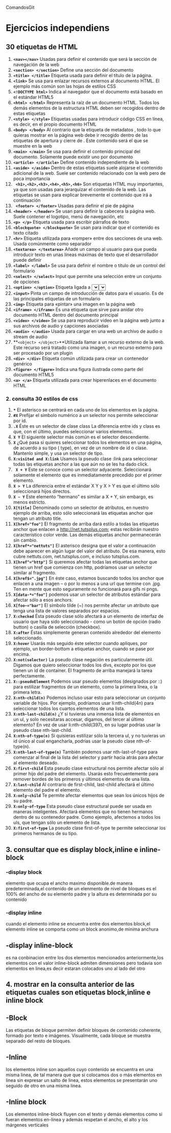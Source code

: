 ComandosGit
# Ejercicios independiens
## 30 etiquetas de HTML
1. **```<nav></nav>```** Usadas para definir el contenido que será la sección de navegación de la web
2. **```<section> </section>```** Define una sección del documento
3. **```<title> </title>```** Etiqueta usada para definir el título de la página.
4. **```<link>```** Se usa para enlazar recursos externos al documento HTML. El ejemplo más común son las hojas de estilos CSS
5. **```<!DOCTYPE html>```** Indica al navegador que el documento está basado en el estándar HTML5
6. **```<html> </html>```** Representa la raíz de un documento HTML. Todos los demás elementos de la estructura HTML deben ser recogidos dentro de estas etiquetas
7. **```<style> </style>```** Etiquetas usadas para introducir código CSS en línea, es decir, en el propio documento HTML
8. **```<body> </body>```** Al contrario que la etiqueta de metadatos <head>, todo lo que quieras mostrar en la página web debe ir recogido dentro de las etiquetas de apertura y cierre de <body>. Este contenido será el que se muestre en la web
9. **```<main> </main>```** Se usa para definir el contenido principal del documento. Solamente puede existir uno por documento
10. **```<article> </article>```** Define contenido independiente de la web
11. **```<aside> </aside>```** Dentro de estas etiquetas suele alojarse el contenido adicional de la web. Suele ser contenido relacionado con la web pero de poca importancia
12. **``` <h1>,<h2>,<h3>,<h4>,<h5>,<h6>```** Son etiquetas HTML muy importantes, ya que son usadas para jerarquizar el contenido de la web. Las etiquetas se usan para explicar brevemente el contenido que irá a continuación
13. **``` <footer> </footer>```** Usadas para definir el pie de página
14. **```<header> </header>```** Se usan para definir la cabecera la página web. Suele contener el logotipo, menú de navegación, etc
15. **```<p> </p>```** Etiqueta usada para escribir párrafos de texto
16. **```<blockquote> </blockquote>```** Se usan para indicar que el contenido es texto citado
17. **```<hr>```** Etiqueta utilizada para «romper» entre dos secciones de una web. Usada comúnmente como separador
18. **```<textarea> </textarea>```** Añade un campo al usuario para que pueda introducir texto en unas líneas máximas de texto que el desarrollador puede definir
19. **```<label> </label>```** Se usa para definir el nombre o título de un control del formulario
20. **```<select> </select>```** Input que permite una selección entre un conjunto de opciones
21. **```<option> </option>```** Etiqueta ligada a <select>. Permite añadir diferentes opciones al <select>
22. **```<input>```** Pinta un campo de introducción de datos para el usuario. Es de las principales etiquetas de un formulario
23. **```<img>```** Etiqueta para «pintar» una imagen en la página web
24. **```<iframe> </iframe>```** Es una etiqueta que sirve para anidar otro documento HTML dentro del documento principal
25. **```<video> </video>```** Se usa para reproducir video en la página web junto a sus archivos de audio y capciones asociadas
26. **```<audio> </audio>```** Usada para cargar en una web un archivo de audio o stream de audio
27. **```<object> </object>```**Utilizada llamar a un recurso externo de la web. Este recurso será tratado como una imagen, o un recurso externo para ser procesado por un plugin
28. **```<div> </div>```** Etiqueta común utilizada para crear un contenedor genérico
29. **```<figure> </figure>```** Indica una figura ilustrada como parte del documento HTML5
30. **```<a> </a>```** Etiqueta utilizada para crear hiperenlaces en el documento HTML
### 2. consulta 30 estilos de css
1. **```*```** El asterisco se centrará en cada uno de los elementos en la página.
2. **```#X```** Prefijar el símbolo numérico a un selector nos permite seleccionar por id.
3. **```.X```** Éste es un selector de clase class La diferencia entre ids y class es que, con el último, puedes seleccionar varios elementos.
4. **```X Y```** El siguiente selector más común es el selector descendiente.
5. **```X```** ¿Qué pasa si quieres seleccionar todos los elementos en una página, de acuerdo a su tipo ( type), en vez de un nombre de id o clase. Mantenlo simple, y usa un selector de tipo.
6. **```X:visited and X:link```** Usamos la pseudo clase :link para seleccionar todas las etiquetas anchor a las que aún no se les ha dado click.
7. **``` X + Y```** Este se conoce como un selector adyacente. Seleccionará solamente el elemento que es inmediatamente precedido por el primer elemento.
8. **```X > Y```** La diferencia entre el estándar X Y y X > Y es que el último sólo seleccionará hijos directos.
9. **```X ~ Y```** Este elemento “hermano” es similar a X + Y, sin embargo, es menos estricto.
10. **```X[title]```** Denominado como un selector de atributos, en nuestro ejemplo de arriba, esto sólo seleccionará las etiquetas anchor que tengan un atributo title.
11. **```X[href="foo"]```** El fragmento de arriba dará estilo a todas las etiquetas anchor que enlacen a http://net.tutsplus.com; estas recibirán nuestro característico color verde. Las demás etiquetas anchor permanecerán sin cambio.
12. **```X[href*="nettuts"]```** El asterisco designa que el valor a continuación debe aparecer en algún lugar del valor del atributo. De esa manera, esto cubre nettuts.com, net.tutsplus.com, e incluso tutsplus.com.
13. **```X[href^="http"]```** Si queremos afectar todas las etiquetas anchor que tienen un href que comienza con http, podríamos usar un selector similar al fragmento.
14. **```X[href$=".jpg"]```** En éste caso, estamos buscando todos los anchor que enlacen a una imagen – o por lo menos a una url que termine con .jpg. Ten en mente que esto seguramente no funcionará para gifs ni pngs.
15. **```X[data-*="foo"]```** podemos usar un selector de atributos estándar para afectar sólo a esos anchors.
16. **```X[foo~="bar"]```** El símbolo tilde (~) nos permite afectar un atributo que tenga una lista de valores separados por espacios.
17. **```X:checked```** Ésta pseudo clase sólo afectará a un elemento de interfaz de usuario que haya sido seleccionado - como un botón de opción (radio button) o casilla de selección (checkbox).
18. **```X:after```** Éstas simplemente generan contenido alrededor del elemento seleccionado.
19. **```X:hover```** Usarás más seguido éste selector cuando apliques, por ejemplo, un border-bottom a etiquetas anchor, cuando se pase por encima.
20. **```X:not(selector)```** La pseudo clase negación es particularmente útil. Digamos que quiero seleccionar todos los divs, excepto por los que tienen un id de container. El fragmento de arriba manejará la tarea perfectamente.
21. **```X::pseudoElement```** Podemos usar pseudo elementos (designados por ::) para estilizar fragmentos de un elemento, como la primera línea, o la primera letra.
22. **```X:nth-child(n)```** Podemos incluso usar esto para seleccionar un conjunto variable de hijos. Por ejemplo, podríamos usar li:nth-child(4n) para seleccionar todos los cuartos elementos de una lista.
23. **```X:nth-last-child(n)```** ¿Y si tuvieras una inmensa lista de elementos en un ul, y solo necesitaras accesar, digamos, del tercer al último elemento? En vez de usar li:nth-child(397), en su lugar podrías usar la pseudo clase nth-last-child.
24. **```X:nth-of-type(n)```** Si quisieras estilizar sólo la tercera ul, y no tuvieras un id único al cual engancharla, podrías usar la pseudo clase nth-of-type(n).
25. **```X:nth-last-of-type(n)```** También podemos usar nth-last-of-type para comenzar al final de la lista del selector y partir hacia atrás para afectar al elemento deseado.
26. **```X:first-child```** Esta pseudo clase estructural nos permite afectar sólo al primer hijo del padre del elemento. Usarás esto frecuentemente para remover bordes de los primeros y últimos elementos de una lista.
27. **```X:last-child```** Al contrario de first-child, last-child afectará el último elemento del padre el elemento.
28. **```X:only-child```** Te permite afectar elementos que sean los únicos hijos de su padre.
29. **```X:only-of-type```** Esta pseudo clase estructural puede ser usada en maneras inteligentes. Afectará elementos que no tienen hermanos dentro de su contenedor padre. Como ejemplo, afectemos a todos los uls, que tengan sólo un elemento de lista.
30. **```X:first-of-type```** La pseudo clase first-of-type te permite seleccionar los primeros hermanos de su tipo.


## 3. consultar que es display block,inline e inline-block
### -display block
elemento que ocupa el ancho maximo disponible.de manera predeterminada,el contenido de un elenmento de nivel de bloques es el 100% del ancho de su elemento padre y la altura es determinada por su contenido

### -display inline
cuando el elemento inline se encuentra entre dos elementos block,el elemento inline se comporta como un block anonimo,de minima anchura

## -display inline-block
es na conbinacion entre los dos elementos mencionados anteriormente,los elementos con el valor inline-block admiten dimensiones pero todavia son elementos en linea,es decir estaran colocados uno al lado del otro

## 4. mostrar en la consulta anterior de las etiquetas cuales son etiquetas block,inline e inline block
## -Block
Las etiquetas de bloque permiten definir bloques de contenido coherente, formado por texto e imágenes. Visualmente, cada bloque se muestra separado del resto de bloques.

## -Inline
los elementos inline son aquellos cuyo contenido se encuentra en una misma linea, de tal manera que que si colocamos dos o más elementos en linea sin expresar un salto de linea, estos elementos se presentarán uno seguido de otro en una misma linea.

## -Inline block
Los elementos inline-block fluyen con el texto y demás elementos como si fueran elementos en-línea y además respetan el ancho, el alto y los márgenes verticales
